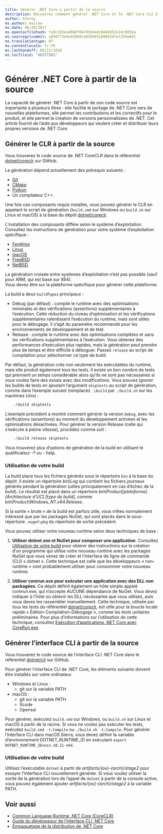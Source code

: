 ```yaml
---
title: Générer .NET Core à partir de la source
description: Découvrez comment générer .NET Core et le .NET Core CLI à partir du code source.
author: bleroy
ms.author: mairaw
ms.date: 06/28/2017
ms.openlocfilehash: fa9c193ea4088f04745bdadc6040552e18c0858a
ms.sourcegitcommit: ad99773e5e45068ce03b99518008397e1299e0d1
ms.translationtype: HT
ms.contentlocale: fr-FR
ms.lasthandoff: 09/22/2018
ms.locfileid: "46577501"
---
```

# <a name="build-net-core-from-source"></a>Générer .NET Core à partir de la source

La capacité de générer .NET Core à partir de son code source est importante à plusieurs titres : elle facilite le portage de .NET Core vers de nouvelles plateformes, elle permet les contributions et les correctifs pour le produit, et elle permet la création de versions personnalisées de .NET.
Cet article fournit de l’aide aux développeurs qui veulent créer et distribuer leurs propres versions de .NET Core.

## <a name="build-the-clr-from-source"></a>Générer le CLR à partir de la source

Vous trouverez le code source de .NET CoreCLR dans le référentiel [dotnet/coreclr](https://github.com/dotnet/coreclr/) sur GitHub.

La génération dépend actuellement des prérequis suivants :

* [Git](https://git-scm.com/)
* [CMake](https://cmake.org/)
* [Python](https://www.python.org/)
* Un compilateur C++.

Une fois ces composants requis installés, vous pouvez générer le CLR en appelant le script de génération (`build.cmd` sur Windows ou `build.sh` sur Linux et macOS) à la base du dépôt [dotnet/coreclr](https://github.com/dotnet/coreclr/).

L’installation des composants diffère selon le système d’exploitation. Consultez les instructions de génération pour votre système d’exploitation spécifique :

* [Fenêtres](https://github.com/dotnet/coreclr/blob/master/Documentation/building/windows-instructions.md)
* [Linux](https://github.com/dotnet/coreclr/blob/master/Documentation/building/linux-instructions.md)
* [macOS](https://github.com/dotnet/coreclr/blob/master/Documentation/building/osx-instructions.md)
* [FreeBSD](https://github.com/dotnet/coreclr/blob/master/Documentation/building/freebsd-instructions.md)
* [NetBSD](https://github.com/dotnet/coreclr/blob/master/Documentation/building/netbsd-instructions.md)

La génération croisée entre systèmes d’exploitation n’est pas possible (sauf pour ARM, qui est basé sur X64).  
Vous devez être sur la plateforme spécifique pour générer cette plateforme.  

La build a deux `buildTypes` principaux :

* Debug (par défaut) : compile le runtime avec des optimisations minimales et des vérifications (assertions) supplémentaires à l’exécution. Cette réduction du niveau d’optimisation et les vérifications supplémentaires ralentissent l’exécution du runtime, mais sont utiles pour le débogage. Il s’agit du paramètre recommandé pour les environnements de développement et de test.
* Release : compile le runtime avec des optimisations complètes et sans les vérifications supplémentaires à l’exécution. Vous obtenez des performances d’exécution plus rapides, mais la génération peut prendre plus de temps et être difficile à déboguer. Passez `release` au script de compilation pour sélectionner ce type de build.

Par défaut, la génération crée non seulement les exécutables du runtime, mais elle produit également tous les tests.
Il existe un bon nombre de tests qui prennent un temps considérable alors qu’ils ne sont pas nécessaires si vous voulez faire des essais avec des modifications.
Vous pouvez ignorer les builds de tests en ajoutant l’argument `skiptests` au script de génération, comme dans l’exemple suivant (remplacez `.\build` par `./build.sh` sur les machines Unix) :

```bat
    .\build skiptests
```

L’exemple précédent a montré comment générer la version `Debug`, avec les vérifications (assertions) au moment du développement activées et les optimisations désactivées. Pour générer la version Release (celle qui s’exécute à pleine vitesse), procédez comme suit :

```bat
    .\build release skiptests
```

Vous trouverez plus d’options de génération de la build en utilisant le qualificateur -? ou - help.

### <a name="using-your-build"></a>Utilisation de votre build

La build place tous les fichiers générés sous le répertoire `bin` à la base du dépôt.
Il existe un répertoire *bin\Log* qui contient les fichiers journaux générés pendant la génération (utiles principalement en cas d’échec de la build).
Le résultat est placé dans un répertoire *bin\Product\[plateforme].[Architecture d’UC].[type de build]*, comme *bin\Product\Windows_NT.x64.Release*.

Si la sortie « brute » de la build est parfois utile, vous n’êtes normalement intéressé que par les packages NuGet, qui sont placés dans le sous-répertoire `.nuget\pkg` du répertoire de sortie précédent.

Vous pouvez utiliser votre nouveau runtime selon deux techniques de base :

 1. **Utiliser dotnet.exe et NuGet pour composer une application**.
    Consultez [Utilisation de votre build](https://github.com/dotnet/coreclr/blob/master/Documentation/workflow/UsingYourBuild.md) pour obtenir des instructions sur la création d’un programme qui utilise votre nouveau runtime avec les packages NuGet que vous venez de créer et l’interface de ligne de commande (CLI) « dotnet ». Cette technique est celle que les développeurs « non-runtime » vont probablement utiliser pour consommer votre nouveau runtime.

 2. **Utiliser corerun.exe pour exécuter une application avec des DLL non packagées**.
    Ce dépôt définit également un hôte simple appelé corerun.exe, qui n’accepte AUCUNE dépendance de NuGet.
    Vous devez indiquer à l’hôte où obtenir les DLL nécessaires que vous utilisez, puis vous devez les rassembler manuellement.
    Cette technique, utilisée par tous les tests du référentiel [dotnet/coreclr](https://github.com/dotnet/coreclr), est utile pour la boucle locale rapide « Édition-Compilation-Débogage », comme les tests unitaires préliminaires.
    Pour plus d’informations sur l’utilisation de cette technique, consultez [Exécution d’applications .NET Core avec CoreRun.exe](https://github.com/dotnet/coreclr/blob/master/Documentation/workflow/UsingCoreRun.md).

## <a name="build-the-cli-from-source"></a>Générer l’interface CLI à partir de la source

Vous trouverez le code source de l’interface CLI .NET Core dans le référentiel [dotnet/cli](https://github.com/dotnet/cli/) sur GitHub.

Pour générer l’interface CLI de .NET Core, les éléments suivants doivent être installés sur votre ordinateur.

* Windows et Linux :
  * git sur la variable PATH
* macOS :
  * git sur la variable PATH
  * Xcode
  * Openssl

Pour générer, exécutez `build.cmd` sur Windows, ou `build.sh` sur Linux et macOS à partir de la racine. Si vous ne voulez pas exécuter les tests, exécutez `build.cmd -t:Compile` ou `./build.sh -t:Compile`. Pour générer l’interface CLI dans macOS Sierra, vous devez définir la variable d’environnement DOTNET_RUNTIME_ID en exécutant `export DOTNET_RUNTIME_ID=osx.10.11-x64`.

### <a name="using-your-build"></a>Utilisation de votre build

Utilisez l’exécutable `dotnet` à partir de *artifacts/{os}-{arch}/stage2* pour essayer l’interface CLI nouvellement générée. Si vous voulez utiliser la sortie de la génération lors de l’appel de `dotnet` à partir de la console active, vous pouvez également ajouter *artifacts/{os}-{arch}/stage2* à la variable PATH.

## <a name="see-also"></a>Voir aussi

* [Common Language Runtime .NET Core (CoreCLR)](https://github.com/dotnet/coreclr/blob/master/README.md)
* [Guide du développeur de l’interface CLI .NET Core](https://github.com/dotnet/cli/blob/master/Documentation/project-docs/developer-guide.md)
* [Empaquetage de la distribution de .NET Core](./distribution-packaging.md)
